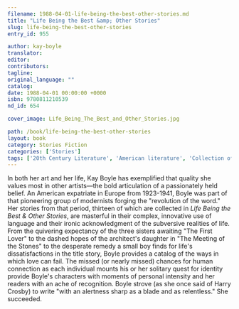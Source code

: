 ```yaml
---
filename: 1988-04-01-life-being-the-best-other-stories.md
title: "Life Being the Best &amp; Other Stories"
slug: life-being-the-best-other-stories
entry_id: 955

author: kay-boyle
translator: 
editor: 
contributors: 
tagline: 
original_language: ""
catalog: 
date: 1988-04-01 00:00:00 +0000 
isbn: 9780811210539
nd_id: 654

cover_image: Life_Being_The_Best_and_Other_Stories.jpg

path: /book/life-being-the-best-other-stories
layout: book
category: Stories Fiction
categories: ['Stories']
tags: ['20th Century Literature', 'American literature', 'Collection of Stories', 'Female writer', 'Identity', 'Modernist', 'Romance']
---
```

In both her art and her life, Kay Boyle has exemplified that quality she values most in other artists––the bold articulation of a passionately held belief. An American expatriate in Europe from 1923-1941, Boyle was part of that pioneering group of modernists forging the "revolution of the word." Her stories from that period, thirteen of which are collected in *Life Being the Best & Other Stories*, are masterful in their complex, innovative use of language and their ironic acknowledgment of the subversive realities of life. From the quivering expectancy of the three sisters awaiting "The First Lover" to the dashed hopes of the architect's daughter in "The Meeting of the Stones" to the desperate remedy a small boy finds for life's dissatisfactions in the title story, Boyle provides a catalog of the ways in which love can fail. The missed (or nearly missed) chances for human connection as each individual mounts his or her solitary quest for identity provide Boyle's characters with moments of personal intensity and her readers with an ache of recognition. Boyle strove (as she once said of Harry Crosby) to write "with an alertness sharp as a blade and as relentless." She succeeded.






